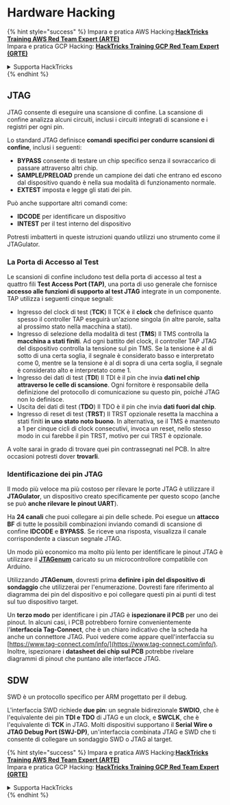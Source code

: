 # Hardware Hacking

{% hint style="success" %}
Impara e pratica AWS Hacking:<img src="/.gitbook/assets/arte.png" alt="" data-size="line">[**HackTricks Training AWS Red Team Expert (ARTE)**](https://training.hacktricks.xyz/courses/arte)<img src="/.gitbook/assets/arte.png" alt="" data-size="line">\
Impara e pratica GCP Hacking: <img src="/.gitbook/assets/grte.png" alt="" data-size="line">[**HackTricks Training GCP Red Team Expert (GRTE)**<img src="/.gitbook/assets/grte.png" alt="" data-size="line">](https://training.hacktricks.xyz/courses/grte)

<details>

<summary>Supporta HackTricks</summary>

* Controlla i [**piani di abbonamento**](https://github.com/sponsors/carlospolop)!
* **Unisciti al** 💬 [**gruppo Discord**](https://discord.gg/hRep4RUj7f) o al [**gruppo telegram**](https://t.me/peass) o **seguici** su **Twitter** 🐦 [**@hacktricks\_live**](https://twitter.com/hacktricks\_live)**.**
* **Condividi trucchi di hacking inviando PR ai** [**HackTricks**](https://github.com/carlospolop/hacktricks) e [**HackTricks Cloud**](https://github.com/carlospolop/hacktricks-cloud) repos su github.

</details>
{% endhint %}

## JTAG

JTAG consente di eseguire una scansione di confine. La scansione di confine analizza alcuni circuiti, inclusi i circuiti integrati di scansione e i registri per ogni pin.

Lo standard JTAG definisce **comandi specifici per condurre scansioni di confine**, inclusi i seguenti:

* **BYPASS** consente di testare un chip specifico senza il sovraccarico di passare attraverso altri chip.
* **SAMPLE/PRELOAD** prende un campione dei dati che entrano ed escono dal dispositivo quando è nella sua modalità di funzionamento normale.
* **EXTEST** imposta e legge gli stati dei pin.

Può anche supportare altri comandi come:

* **IDCODE** per identificare un dispositivo
* **INTEST** per il test interno del dispositivo

Potresti imbatterti in queste istruzioni quando utilizzi uno strumento come il JTAGulator.

### La Porta di Accesso al Test

Le scansioni di confine includono test della porta di accesso al test a quattro fili **Test Access Port (TAP)**, una porta di uso generale che fornisce **accesso alle funzioni di supporto al test JTAG** integrate in un componente. TAP utilizza i seguenti cinque segnali:

* Ingresso del clock di test (**TCK**) Il TCK è il **clock** che definisce quanto spesso il controller TAP eseguirà un'azione singola (in altre parole, salta al prossimo stato nella macchina a stati).
* Ingresso di selezione della modalità di test (**TMS**) Il TMS controlla la **macchina a stati finiti**. Ad ogni battito del clock, il controller TAP JTAG del dispositivo controlla la tensione sul pin TMS. Se la tensione è al di sotto di una certa soglia, il segnale è considerato basso e interpretato come 0, mentre se la tensione è al di sopra di una certa soglia, il segnale è considerato alto e interpretato come 1.
* Ingresso dei dati di test (**TDI**) Il TDI è il pin che invia **dati nel chip attraverso le celle di scansione**. Ogni fornitore è responsabile della definizione del protocollo di comunicazione su questo pin, poiché JTAG non lo definisce.
* Uscita dei dati di test (**TDO**) Il TDO è il pin che invia **dati fuori dal chip**.
* Ingresso di reset di test (**TRST**) Il TRST opzionale resetta la macchina a stati finiti **in uno stato noto buono**. In alternativa, se il TMS è mantenuto a 1 per cinque cicli di clock consecutivi, invoca un reset, nello stesso modo in cui farebbe il pin TRST, motivo per cui TRST è opzionale.

A volte sarai in grado di trovare quei pin contrassegnati nel PCB. In altre occasioni potresti dover **trovarli**.

### Identificazione dei pin JTAG

Il modo più veloce ma più costoso per rilevare le porte JTAG è utilizzare il **JTAGulator**, un dispositivo creato specificamente per questo scopo (anche se può **anche rilevare le pinout UART**).

Ha **24 canali** che puoi collegare ai pin delle schede. Poi esegue un **attacco BF** di tutte le possibili combinazioni inviando comandi di scansione di confine **IDCODE** e **BYPASS**. Se riceve una risposta, visualizza il canale corrispondente a ciascun segnale JTAG.

Un modo più economico ma molto più lento per identificare le pinout JTAG è utilizzare il [**JTAGenum**](https://github.com/cyphunk/JTAGenum/) caricato su un microcontrollore compatibile con Arduino.

Utilizzando **JTAGenum**, dovresti prima **definire i pin del dispositivo di sondaggio** che utilizzerai per l'enumerazione. Dovresti fare riferimento al diagramma dei pin del dispositivo e poi collegare questi pin ai punti di test sul tuo dispositivo target.

Un **terzo modo** per identificare i pin JTAG è **ispezionare il PCB** per uno dei pinout. In alcuni casi, i PCB potrebbero fornire convenientemente l'**interfaccia Tag-Connect**, che è un chiaro indicativo che la scheda ha anche un connettore JTAG. Puoi vedere come appare quell'interfaccia su [https://www.tag-connect.com/info/](https://www.tag-connect.com/info/). Inoltre, ispezionare i **datasheet dei chip sul PCB** potrebbe rivelare diagrammi di pinout che puntano alle interfacce JTAG.

## SDW

SWD è un protocollo specifico per ARM progettato per il debug.

L'interfaccia SWD richiede **due pin**: un segnale bidirezionale **SWDIO**, che è l'equivalente dei pin **TDI e TDO** di JTAG e un clock, e **SWCLK**, che è l'equivalente di **TCK** in JTAG. Molti dispositivi supportano il **Serial Wire o JTAG Debug Port (SWJ-DP)**, un'interfaccia combinata JTAG e SWD che ti consente di collegare un sondaggio SWD o JTAG al target.

{% hint style="success" %}
Impara e pratica AWS Hacking:<img src="/.gitbook/assets/arte.png" alt="" data-size="line">[**HackTricks Training AWS Red Team Expert (ARTE)**](https://training.hacktricks.xyz/courses/arte)<img src="/.gitbook/assets/arte.png" alt="" data-size="line">\
Impara e pratica GCP Hacking: <img src="/.gitbook/assets/grte.png" alt="" data-size="line">[**HackTricks Training GCP Red Team Expert (GRTE)**<img src="/.gitbook/assets/grte.png" alt="" data-size="line">](https://training.hacktricks.xyz/courses/grte)

<details>

<summary>Supporta HackTricks</summary>

* Controlla i [**piani di abbonamento**](https://github.com/sponsors/carlospolop)!
* **Unisciti al** 💬 [**gruppo Discord**](https://discord.gg/hRep4RUj7f) o al [**gruppo telegram**](https://t.me/peass) o **seguici** su **Twitter** 🐦 [**@hacktricks\_live**](https://twitter.com/hacktricks\_live)**.**
* **Condividi trucchi di hacking inviando PR ai** [**HackTricks**](https://github.com/carlospolop/hacktricks) e [**HackTricks Cloud**](https://github.com/carlospolop/hacktricks-cloud) repos su github.

</details>
{% endhint %}
